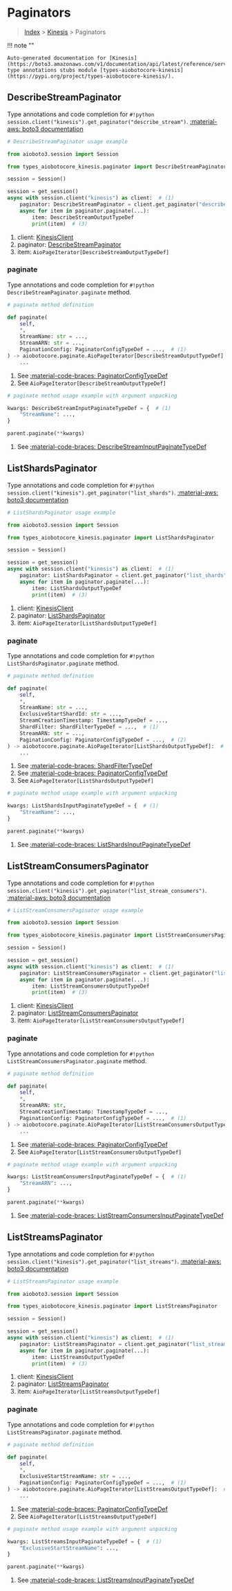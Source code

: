 # Paginators

> [Index](../README.md) > [Kinesis](./README.md) > Paginators

!!! note ""

    Auto-generated documentation for [Kinesis](https://boto3.amazonaws.com/v1/documentation/api/latest/reference/services/kinesis.html#kinesis)
    type annotations stubs module [types-aiobotocore-kinesis](https://pypi.org/project/types-aiobotocore-kinesis/).

## DescribeStreamPaginator

Type annotations and code completion for `#!python session.client("kinesis").get_paginator("describe_stream")`.
[:material-aws: boto3 documentation](https://boto3.amazonaws.com/v1/documentation/api/latest/reference/services/kinesis/paginator/DescribeStream.html#Kinesis.Paginator.DescribeStream)

```python
# DescribeStreamPaginator usage example

from aioboto3.session import Session

from types_aiobotocore_kinesis.paginator import DescribeStreamPaginator

session = Session()

session = get_session()
async with session.client("kinesis") as client:  # (1)
    paginator: DescribeStreamPaginator = client.get_paginator("describe_stream")  # (2)
    async for item in paginator.paginate(...):
        item: DescribeStreamOutputTypeDef
        print(item)  # (3)
```

1. client: [KinesisClient](./client.md)
2. paginator: [DescribeStreamPaginator](./paginators.md#describestreampaginator)
3. item: `AioPageIterator[DescribeStreamOutputTypeDef]`


### paginate

Type annotations and code completion for `#!python DescribeStreamPaginator.paginate` method.

```python
# paginate method definition

def paginate(
    self,
    *,
    StreamName: str = ...,
    StreamARN: str = ...,
    PaginationConfig: PaginatorConfigTypeDef = ...,  # (1)
) -> aiobotocore.paginate.AioPageIterator[DescribeStreamOutputTypeDef]:  # (2)
    ...
```

1. See [:material-code-braces: PaginatorConfigTypeDef](./type_defs.md#paginatorconfigtypedef)
2. See `AioPageIterator[DescribeStreamOutputTypeDef]`


```python
# paginate method usage example with argument unpacking

kwargs: DescribeStreamInputPaginateTypeDef = {  # (1)
    "StreamName": ...,
}

parent.paginate(**kwargs)
```

1. See [:material-code-braces: DescribeStreamInputPaginateTypeDef](./type_defs.md#describestreaminputpaginatetypedef)
## ListShardsPaginator

Type annotations and code completion for `#!python session.client("kinesis").get_paginator("list_shards")`.
[:material-aws: boto3 documentation](https://boto3.amazonaws.com/v1/documentation/api/latest/reference/services/kinesis/paginator/ListShards.html#Kinesis.Paginator.ListShards)

```python
# ListShardsPaginator usage example

from aioboto3.session import Session

from types_aiobotocore_kinesis.paginator import ListShardsPaginator

session = Session()

session = get_session()
async with session.client("kinesis") as client:  # (1)
    paginator: ListShardsPaginator = client.get_paginator("list_shards")  # (2)
    async for item in paginator.paginate(...):
        item: ListShardsOutputTypeDef
        print(item)  # (3)
```

1. client: [KinesisClient](./client.md)
2. paginator: [ListShardsPaginator](./paginators.md#listshardspaginator)
3. item: `AioPageIterator[ListShardsOutputTypeDef]`


### paginate

Type annotations and code completion for `#!python ListShardsPaginator.paginate` method.

```python
# paginate method definition

def paginate(
    self,
    *,
    StreamName: str = ...,
    ExclusiveStartShardId: str = ...,
    StreamCreationTimestamp: TimestampTypeDef = ...,
    ShardFilter: ShardFilterTypeDef = ...,  # (1)
    StreamARN: str = ...,
    PaginationConfig: PaginatorConfigTypeDef = ...,  # (2)
) -> aiobotocore.paginate.AioPageIterator[ListShardsOutputTypeDef]:  # (3)
    ...
```

1. See [:material-code-braces: ShardFilterTypeDef](./type_defs.md#shardfiltertypedef)
2. See [:material-code-braces: PaginatorConfigTypeDef](./type_defs.md#paginatorconfigtypedef)
3. See `AioPageIterator[ListShardsOutputTypeDef]`


```python
# paginate method usage example with argument unpacking

kwargs: ListShardsInputPaginateTypeDef = {  # (1)
    "StreamName": ...,
}

parent.paginate(**kwargs)
```

1. See [:material-code-braces: ListShardsInputPaginateTypeDef](./type_defs.md#listshardsinputpaginatetypedef)
## ListStreamConsumersPaginator

Type annotations and code completion for `#!python session.client("kinesis").get_paginator("list_stream_consumers")`.
[:material-aws: boto3 documentation](https://boto3.amazonaws.com/v1/documentation/api/latest/reference/services/kinesis/paginator/ListStreamConsumers.html#Kinesis.Paginator.ListStreamConsumers)

```python
# ListStreamConsumersPaginator usage example

from aioboto3.session import Session

from types_aiobotocore_kinesis.paginator import ListStreamConsumersPaginator

session = Session()

session = get_session()
async with session.client("kinesis") as client:  # (1)
    paginator: ListStreamConsumersPaginator = client.get_paginator("list_stream_consumers")  # (2)
    async for item in paginator.paginate(...):
        item: ListStreamConsumersOutputTypeDef
        print(item)  # (3)
```

1. client: [KinesisClient](./client.md)
2. paginator: [ListStreamConsumersPaginator](./paginators.md#liststreamconsumerspaginator)
3. item: `AioPageIterator[ListStreamConsumersOutputTypeDef]`


### paginate

Type annotations and code completion for `#!python ListStreamConsumersPaginator.paginate` method.

```python
# paginate method definition

def paginate(
    self,
    *,
    StreamARN: str,
    StreamCreationTimestamp: TimestampTypeDef = ...,
    PaginationConfig: PaginatorConfigTypeDef = ...,  # (1)
) -> aiobotocore.paginate.AioPageIterator[ListStreamConsumersOutputTypeDef]:  # (2)
    ...
```

1. See [:material-code-braces: PaginatorConfigTypeDef](./type_defs.md#paginatorconfigtypedef)
2. See `AioPageIterator[ListStreamConsumersOutputTypeDef]`


```python
# paginate method usage example with argument unpacking

kwargs: ListStreamConsumersInputPaginateTypeDef = {  # (1)
    "StreamARN": ...,
}

parent.paginate(**kwargs)
```

1. See [:material-code-braces: ListStreamConsumersInputPaginateTypeDef](./type_defs.md#liststreamconsumersinputpaginatetypedef)
## ListStreamsPaginator

Type annotations and code completion for `#!python session.client("kinesis").get_paginator("list_streams")`.
[:material-aws: boto3 documentation](https://boto3.amazonaws.com/v1/documentation/api/latest/reference/services/kinesis/paginator/ListStreams.html#Kinesis.Paginator.ListStreams)

```python
# ListStreamsPaginator usage example

from aioboto3.session import Session

from types_aiobotocore_kinesis.paginator import ListStreamsPaginator

session = Session()

session = get_session()
async with session.client("kinesis") as client:  # (1)
    paginator: ListStreamsPaginator = client.get_paginator("list_streams")  # (2)
    async for item in paginator.paginate(...):
        item: ListStreamsOutputTypeDef
        print(item)  # (3)
```

1. client: [KinesisClient](./client.md)
2. paginator: [ListStreamsPaginator](./paginators.md#liststreamspaginator)
3. item: `AioPageIterator[ListStreamsOutputTypeDef]`


### paginate

Type annotations and code completion for `#!python ListStreamsPaginator.paginate` method.

```python
# paginate method definition

def paginate(
    self,
    *,
    ExclusiveStartStreamName: str = ...,
    PaginationConfig: PaginatorConfigTypeDef = ...,  # (1)
) -> aiobotocore.paginate.AioPageIterator[ListStreamsOutputTypeDef]:  # (2)
    ...
```

1. See [:material-code-braces: PaginatorConfigTypeDef](./type_defs.md#paginatorconfigtypedef)
2. See `AioPageIterator[ListStreamsOutputTypeDef]`


```python
# paginate method usage example with argument unpacking

kwargs: ListStreamsInputPaginateTypeDef = {  # (1)
    "ExclusiveStartStreamName": ...,
}

parent.paginate(**kwargs)
```

1. See [:material-code-braces: ListStreamsInputPaginateTypeDef](./type_defs.md#liststreamsinputpaginatetypedef)
